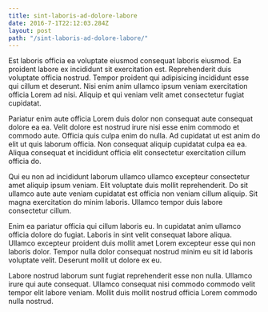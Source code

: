 ```yaml
---
title: sint-laboris-ad-dolore-labore
date: 2016-7-1T22:12:03.284Z
layout: post
path: "/sint-laboris-ad-dolore-labore/"
---
```


Est laboris officia ea voluptate eiusmod consequat laboris eiusmod. Ea proident labore ex incididunt sit exercitation est. Reprehenderit duis voluptate officia nostrud. Tempor proident qui adipisicing incididunt esse qui cillum et deserunt. Nisi enim anim ullamco ipsum veniam exercitation officia Lorem ad nisi. Aliquip et qui veniam velit amet consectetur fugiat cupidatat.

Pariatur enim aute officia Lorem duis dolor non consequat aute consequat dolore ea ea. Velit dolore est nostrud irure nisi esse enim commodo et commodo aute. Officia quis culpa enim do nulla. Ad cupidatat ut est anim do elit ut quis laborum officia. Non consequat aliquip cupidatat culpa ea ea. Aliqua consequat et incididunt officia elit consectetur exercitation cillum officia do.

Qui eu non ad incididunt laborum ullamco ullamco excepteur consectetur amet aliquip ipsum veniam. Elit voluptate duis mollit reprehenderit. Do sit ullamco aute aute veniam cupidatat est officia non veniam cillum aliquip. Sit magna exercitation do minim laboris. Ullamco tempor duis labore consectetur cillum.

Enim ea pariatur officia qui cillum laboris eu. In cupidatat anim ullamco officia dolore do fugiat. Laboris in sint velit consequat labore aliqua. Ullamco excepteur proident duis mollit amet Lorem excepteur esse qui non laboris dolor. Tempor nulla dolor consequat nostrud minim eu sit id laboris voluptate velit. Deserunt mollit ut dolore ex eu.

Labore nostrud laborum sunt fugiat reprehenderit esse non nulla. Ullamco irure qui aute consequat. Ullamco consequat nisi commodo commodo velit tempor elit labore veniam. Mollit duis mollit nostrud officia Lorem commodo nulla nostrud.